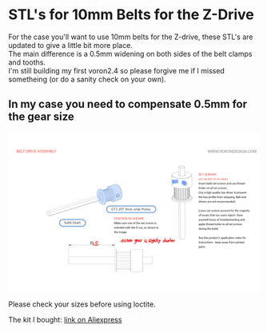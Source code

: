# STL's for 10mm Belts for the Z-Drive

For the case you'll want to use 10mm belts for the Z-drive, these STL's are updated to give a little bit more place.  
The main difference is a 0.5mm widening on both sides of the belt clamps and tooths.  
I'm still building my first voron2.4 so please forgive me if I missed sometheing (or do a sanity check on your own).


## In my case you need to compensate 0.5mm for the gear size

![10mm gear is shorter than original](./gear-compensation.png)

Please check your sizes before using loctite.  

The kit I bought: [link on Aliexpress](https://nl.aliexpress.com/item/1005003938978030.html)
